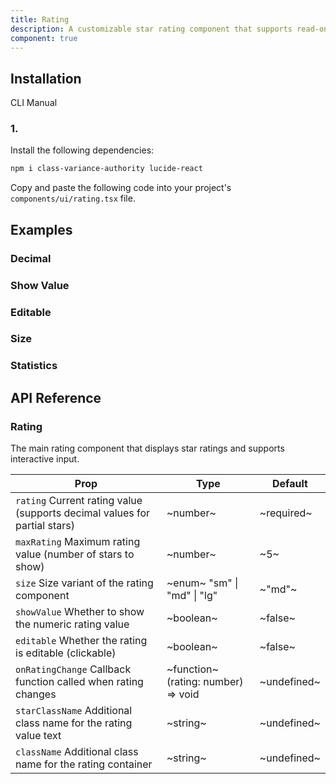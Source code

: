 ```yaml
---
title: Rating
description: A customizable star rating component that supports read-only display and interactive input modes.
component: true
---
```


## Installation

  CLI
  Manual

### 1. 
Install the following dependencies:

```bash
npm i class-variance-authority lucide-react
```

Copy and paste the following code into your project's `components/ui/rating.tsx` file.

## Examples

### Decimal

### Show Value

### Editable

### Size

### Statistics

## API Reference

### Rating

The main rating component that displays star ratings and supports interactive input.

| **Prop**                                                                                             | **Type**                                                       | **Default** |
| ---------------------------------------------------------------------------------------------------- | -------------------------------------------------------------- | ----------- |
| `rating` Current rating value (supports decimal values for partial stars) | ~number~                                                       | ~required~  |
| `maxRating` Maximum rating value (number of stars to show)                | ~number~                                                       | ~5~         |
| `size` Size variant of the rating component                               | ~enum~  "sm" \| "md" \| "lg"        | ~"md"~      |
| `showValue` Whether to show the numeric rating value                      | ~boolean~                                                      | ~false~     |
| `editable` Whether the rating is editable (clickable)                     | ~boolean~                                                      | ~false~     |
| `onRatingChange` Callback function called when rating changes             | ~function~ (rating: number) => void | ~undefined~ |
| `starClassName` Additional class name for the rating value text           | ~string~                                                       | ~undefined~ |
| `className` Additional class name for the rating container                | ~string~                                                       | ~undefined~ |